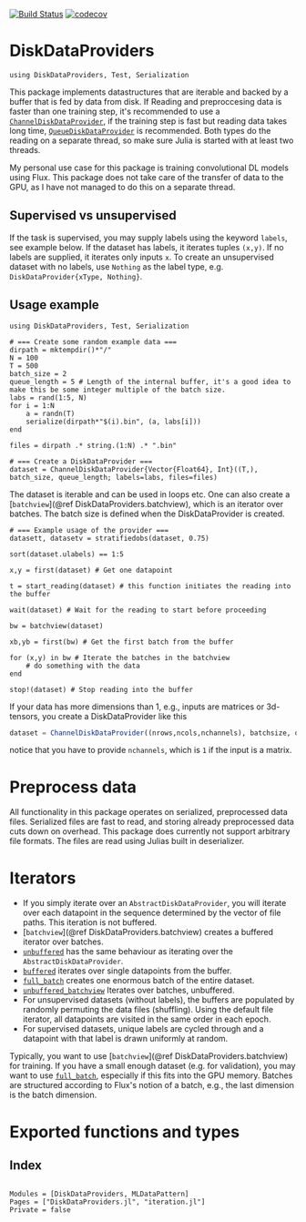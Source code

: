 
[![Build Status](https://travis-ci.org/baggepinnen/DiskDataProviders.jl.svg?branch=master)](https://travis-ci.org/baggepinnen/DiskDataProviders.jl)
[![codecov](https://codecov.io/gh/baggepinnen/DiskDataProviders.jl/branch/master/graph/badge.svg)](https://codecov.io/gh/baggepinnen/DiskDataProviders.jl)

# DiskDataProviders

```@setup memory
using DiskDataProviders, Test, Serialization
```

This package implements datastructures that are iterable and backed by a buffer that is fed by data from disk. If Reading and preproccesing data is faster than one training step, it's recommended to use a [`ChannelDiskDataProvider`](@ref), if the training step is fast but reading data takes long time, [`QueueDiskDataProvider`](@ref) is recommended. Both types do the reading on a separate thread, so make sure Julia is started with at least two threads.

My personal use case for this package is training convolutional DL models using Flux. This package does not take care of the transfer of data to the GPU, as I have not managed to do this on a separate thread.

## Supervised vs unsupervised
If the task is supervised, you may supply labels using the keyword `labels`, see example below. If the dataset has labels, it iterates tuples `(x,y)`. If no labels are supplied, it iterates only inputs `x`. To create an unsupervised dataset with no labels, use `Nothing` as the label type, e.g. `DiskDataProvider{xType, Nothing}`.

## Usage example
```@example memory
using DiskDataProviders, Test, Serialization

# === Create some random example data ===
dirpath = mktempdir()*"/"
N = 100
T = 500
batch_size = 2
queue_length = 5 # Length of the internal buffer, it's a good idea to make this be some integer multiple of the batch size.
labs = rand(1:5, N)
for i = 1:N
    a = randn(T)
    serialize(dirpath*"$(i).bin", (a, labs[i]))
end

files = dirpath .* string.(1:N) .* ".bin"

# === Create a DiskDataProvider ===
dataset = ChannelDiskDataProvider{Vector{Float64}, Int}((T,), batch_size, queue_length; labels=labs, files=files)
```

The dataset is iterable and can be used in loops etc. One can also create a [`batchview`](@ref DiskDataProviders.batchview), which is an iterator over batches. The batch size is defined when the DiskDataProvider is created.

```@repl memory
# === Example usage of the provider ===
datasett, datasetv = stratifiedobs(dataset, 0.75)

sort(dataset.ulabels) == 1:5

x,y = first(dataset) # Get one datapoint

t = start_reading(dataset) # this function initiates the reading into the buffer

wait(dataset) # Wait for the reading to start before proceeding

bw = batchview(dataset)

xb,yb = first(bw) # Get the first batch from the buffer

for (x,y) in bw # Iterate the batches in the batchview
    # do something with the data
end

stop!(dataset) # Stop reading into the buffer
```

If your data has more dimensions than 1, e.g., inputs are matrices or 3d-tensors, you create a DiskDataProvider like this
```julia
dataset = ChannelDiskDataProvider((nrows,ncols,nchannels), batchsize, queuelength; labels=labs, files=files)
```
notice that you have to provide `nchannels`, which is `1` if the input is a matrix.


# Preprocess data
All functionality in this package operates on serialized, preprocessed data files. Serialized files are fast to read, and storing already preprocessed data cuts down on overhead. This package does currently not support arbitrary file formats. The files are read using Julias built in deserializer.


# Iterators
- If you simply iterate over an `AbstractDiskDataProvider`, you will iterate over each datapoint in the sequence determined by the vector of file paths. This iteration is not buffered.
- [`batchview`](@ref DiskDataProviders.batchview) creates a buffered iterator over batches.
- [`unbuffered`](@ref) has the same behaviour as iterating over the `AbstractDiskDataProvider`.
- [`buffered`](@ref) iterates over single datapoints from the buffer.
- [`full_batch`](@ref) creates one enormous batch of the entire dataset.
- [`unbuffered_batchview`](@ref) Iterates over batches, unbuffered.
- For unsupervised datasets (without labels), the buffers are populated by randomly permuting the data files (shuffling). Using the default file iterator, all datapoints are visited in the same order in each epoch.
- For supervised datasets, unique labels are cycled through and a datapoint with that label is drawn uniformly at random.

Typically, you want to use [`batchview`](@ref DiskDataProviders.batchview) for training. If you have a small enough dataset (e.g. for validation), you may want to use [`full_batch`](@ref), especially if this fits into the GPU memory. Batches are structured according to Flux's notion of a batch, e.g., the last dimension is the batch dimension.

# Exported functions and types
## Index

```@index
```
```@autodocs
Modules = [DiskDataProviders, MLDataPattern]
Pages = ["DiskDataProviders.jl", "iteration.jl"]
Private = false
```
